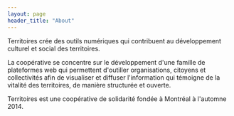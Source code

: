 ```yaml
---
layout: page
header_title: "About"
---
```


Territoires crée des outils numériques qui contribuent au développement culturel et social des territoires. 

La coopérative se concentre sur le développement d'une famille de plateformes web qui permettent d'outiller organisations, citoyens et collectivités afin de visualiser et diffuser l'information qui témoigne de la vitalité des territoires, de manière structurée et ouverte.

Territoires est une coopérative de solidarité fondée à Montréal à l'automne 2014.
